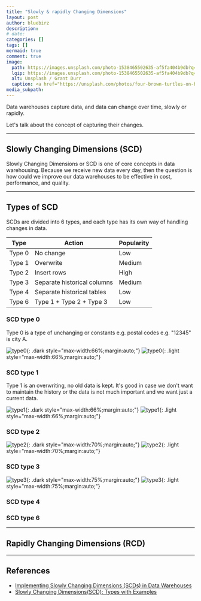 ```yaml
---
title: "Slowly & rapidly Changing Dimensions"
layout: post
author: bluebirz
description:
# date: 
categories: []
tags: []
mermaid: true
comment: true
image:
  path: https://images.unsplash.com/photo-1538465502635-af5fa404b9db?q=80&w=1071&auto=format&fit=crop&ixlib=rb-4.1.0&ixid=M3wxMjA3fDB8MHxwaG90by1wYWdlfHx8fGVufDB8fHx8fA%3D%3D
  lqip: https://images.unsplash.com/photo-1538465502635-af5fa404b9db?q=10&w=1071&auto=format&fit=crop&ixlib=rb-4.1.0&ixid=M3wxMjA3fDB8MHxwaG90by1wYWdlfHx8fGVufDB8fHx8fA%3D%3D
  alt: Unsplash / Grant Durr
  caption: <a href="https://unsplash.com/photos/four-brown-turtles-on-brown-soil-o6yVQhM_-fg">Unsplash / Grant Durr</a>
media_subpath:
---
```


Data warehouses capture data, and data can change over time, slowly or rapidly.

Let's talk about the concept of capturing their changes.

---

## Slowly Changing Dimensions (SCD)

Slowly Changing Dimensions or SCD is one of core concepts in data warehousing. Because we receive new data every day, then the question is how could we improve our data warehouses to be effective in cost, performance, and quality.

---

## Types of SCD

SCDs are divided into 6 types, and each type has its own way of handling changes in data.

|Type|Action|Popularity|
|:-:|-|-|
|Type 0|No change|Low|
|Type 1|Overwrite|Medium|
|Type 2|Insert rows|High|
|Type 3|Separate historical columns|Medium|
|Type 4|Separate historical tables|Low|
|Type 6|Type 1 + Type 2 + Type 3|Low|

### SCD type 0

Type 0 is a type of unchanging or constants e.g. postal codes e.g. "12345" is city A.

![type0](../assets/img/tmp/scd-type0-dark.png){: .dark style="max-width:66%;margin:auto;"}
![type0](../assets/img/tmp/scd-type0-light.png){: .light style="max-width:66%;margin:auto;"}

### SCD type 1

Type 1 is an overwriting, no old data is kept. It's good in case we don't want to maintain the history or the data is not much important and we want just a current data.

![type1](../assets/img/tmp/scd-type1-dark.png){: .dark style="max-width:66%;margin:auto;"}
![type1](../assets/img/tmp/scd-type1-light.png){: .light style="max-width:66%;margin:auto;"}

### SCD type 2

![type2](../assets/img/tmp/scd-type2-dark.png){: .dark style="max-width:70%;margin:auto;"}
![type2](../assets/img/tmp/scd-type2-light.png){: .light style="max-width:70%;margin:auto;"}

### SCD type 3

![type3](../assets/img/tmp/scd-type3-dark.png){: .dark style="max-width:75%;margin:auto;"}
![type3](../assets/img/tmp/scd-type3-light.png){: .light style="max-width:75%;margin:auto;"}

### SCD type 4

### SCD type 6

---

## Rapidly Changing Dimensions (RCD)

---

## References

- [Implementing Slowly Changing Dimensions (SCDs) in Data Warehouses](https://www.sqlshack.com/implementing-slowly-changing-dimensions-scds-in-data-warehouses/)
- [Slowly Changing Dimensions(SCD): Types with Examples](https://hevodata.com/learn/slowly-changing-dimensions/)
